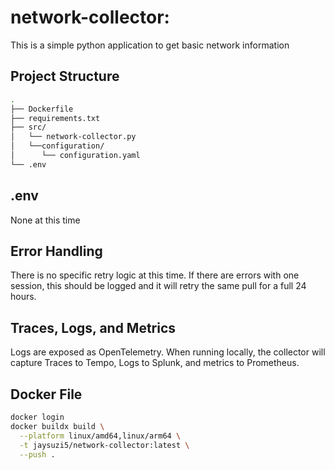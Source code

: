 # network-collector:
This is a simple python application to get basic network information

## Project Structure

```bash
.
├── Dockerfile
├── requirements.txt
├── src/
│   └── network-collector.py
│   └──configuration/
│      └── configuration.yaml
└── .env
```

## .env
None at this time  

## Error Handling

There is no specific retry logic at this time. If there are errors with one session, this should be logged and it will
retry the same pull for a full 24 hours. 

## Traces, Logs, and Metrics

Logs are exposed as OpenTelemetry.  When running locally, the collector will capture Traces to Tempo, Logs to Splunk, 
and metrics to Prometheus. 

## Docker File

```bash
docker login
docker buildx build \
  --platform linux/amd64,linux/arm64 \
  -t jaysuzi5/network-collector:latest \
  --push .
```
